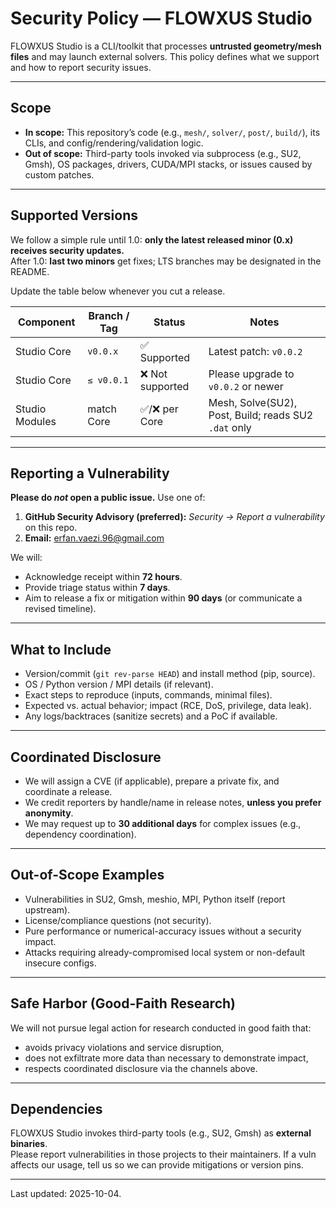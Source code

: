 # Security Policy — FLOWXUS Studio

FLOWXUS Studio is a CLI/toolkit that processes **untrusted geometry/mesh files** and may launch external solvers. This policy defines what we support and how to report security issues.

---

## Scope

- **In scope:** This repository’s code (e.g., `mesh/`, `solver/`, `post/`, `build/`), its CLIs, and config/rendering/validation logic.
- **Out of scope:** Third-party tools invoked via subprocess (e.g., SU2, Gmsh), OS packages, drivers, CUDA/MPI stacks, or issues caused by custom patches.

---

## Supported Versions

We follow a simple rule until 1.0: **only the latest released minor (0.x) receives security updates.**  
After 1.0: **last two minors** get fixes; LTS branches may be designated in the README.

Update the table below whenever you cut a release.

| Component        | Branch / Tag | Status               | Notes                                       |
|------------------|--------------|----------------------|---------------------------------------------|
| Studio Core      | `v0.0.x`     | ✅ Supported         | Latest patch: `v0.0.2`                      |
| Studio Core      | `≤ v0.0.1`   | ❌ Not supported     | Please upgrade to `v0.0.2` or newer         |
| Studio Modules   | match Core   | ✅/❌ per Core       | Mesh, Solve(SU2), Post, Build; reads SU2 `.dat` only |

---

## Reporting a Vulnerability

**Please do _not_ open a public issue.** Use one of:

1. **GitHub Security Advisory (preferred):** *Security → Report a vulnerability* on this repo.  
2. **Email:** erfan.vaezi.96@gmail.com

We will:
- Acknowledge receipt within **72 hours**.
- Provide triage status within **7 days**.
- Aim to release a fix or mitigation within **90 days** (or communicate a revised timeline).

---

## What to Include

- Version/commit (`git rev-parse HEAD`) and install method (pip, source).
- OS / Python version / MPI details (if relevant).
- Exact steps to reproduce (inputs, commands, minimal files).
- Expected vs. actual behavior; impact (RCE, DoS, privilege, data leak).
- Any logs/backtraces (sanitize secrets) and a PoC if available.

---

## Coordinated Disclosure

- We will assign a CVE (if applicable), prepare a private fix, and coordinate a release.
- We credit reporters by handle/name in release notes, **unless you prefer anonymity**.
- We may request up to **30 additional days** for complex issues (e.g., dependency coordination).

---

## Out-of-Scope Examples

- Vulnerabilities in SU2, Gmsh, meshio, MPI, Python itself (report upstream).
- License/compliance questions (not security).
- Pure performance or numerical-accuracy issues without a security impact.
- Attacks requiring already-compromised local system or non-default insecure configs.

---

## Safe Harbor (Good-Faith Research)

We will not pursue legal action for research conducted in good faith that:
- avoids privacy violations and service disruption,
- does not exfiltrate more data than necessary to demonstrate impact,
- respects coordinated disclosure via the channels above.

---

## Dependencies

FLOWXUS Studio invokes third-party tools (e.g., SU2, Gmsh) as **external binaries**.  
Please report vulnerabilities in those projects to their maintainers. If a vuln affects our usage, tell us so we can provide mitigations or version pins.

---

Last updated: 2025-10-04.
